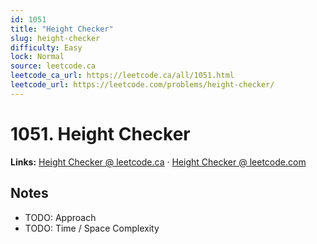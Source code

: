 ```yaml
--- 
id: 1051
title: "Height Checker"
slug: height-checker
difficulty: Easy
lock: Normal
source: leetcode.ca
leetcode_ca_url: https://leetcode.ca/all/1051.html
leetcode_url: https://leetcode.com/problems/height-checker/
---
```


# 1051. Height Checker

**Links:** [Height Checker @ leetcode.ca](https://leetcode.ca/all/1051.html) · [Height Checker @ leetcode.com](https://leetcode.com/problems/height-checker/)

## Notes
- TODO: Approach
- TODO: Time / Space Complexity
